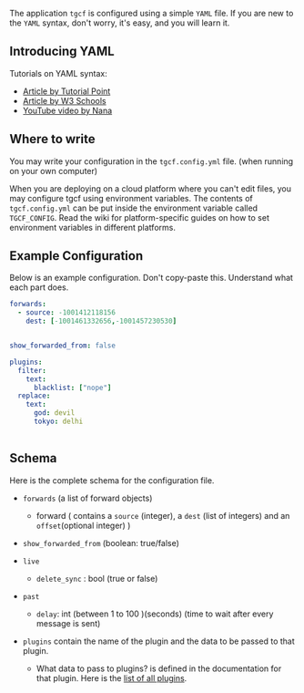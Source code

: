 The application `tgcf` is configured using a simple `YAML` file. If you are new to the `YAML` syntax, don't worry, it's easy, and you will learn it.

## Introducing YAML

Tutorials on YAML syntax:
- [Article by Tutorial Point](https://www.tutorialspoint.com/yaml/yaml_basics.htm) 
- [Article by W3 Schools](https://www.w3schools.io/file/yaml-cheatsheet-syntax) 
- [YouTube video by Nana](https://youtu.be/1uFVr15xDGg?t=73)

## Where to write

You may write your configuration in the `tgcf.config.yml` file. (when running on your own computer)

When you are deploying on a cloud platform where you can't edit files, you may configure tgcf using environment variables. The contents of `tgcf.config.yml` can be put inside the environment variable called `TGCF_CONFIG`. Read the wiki for platform-specific guides on how to set environment variables in different platforms.


## Example Configuration


Below is an example configuration. Don't copy-paste this. Understand what each part does.

```yaml
forwards:
  - source: -1001412118156
    dest: [-1001461332656,-1001457230530]


show_forwarded_from: false

plugins:
  filter:
    text:
      blacklist: ["nope"]
  replace:
    text:
      god: devil
      tokyo: delhi
      
```

## Schema

Here is the complete schema for the configuration file.

- `forwards` (a list of forward objects)
    - forward ( contains a `source` (integer), a `dest` (list of integers) and an `offset`(optional integer) )
- `show_forwarded_from` (boolean: true/false)
- `live`
   - `delete_sync` : bool (true or false)
- `past`
   - `delay`: int (between 1 to 100 )(seconds) (time to wait after every message is sent)


- `plugins` contain the name of the plugin and the data to be passed to that plugin.
   - What data to pass to plugins? is defined in the documentation for that plugin. Here is the [list of all plugins](https://github.com/aahnik/tgcf/wiki/Plugins).

